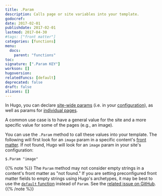 ```yaml
---
title: .Param
description: Calls page or site variables into your template.
godocref:
date: 2017-02-01
publishdate: 2017-02-01
lastmod: 2017-04-30
#tags: ["front matter"]
categories: [functions]
menu:
  docs:
    parent: "functions"
toc:
signature: [".Param KEY"]
workson: []
hugoversion:
relatedfuncs: [default]
deprecated: false
draft: false
aliases: []
---
```


In Hugo, you can declare [site-wide params][sitevars] (i.e. in your [configuration][]), as well as params for [individual pages][pagevars].

A common use case is to have a general value for the site and a more specific value for some of the pages (e.g., an image).

You can use the `.Param` method to call these values into your template. The following will first look for an `image` param in a specific content's [front matter][]. If not found, Hugo will look for an `image` param in your site's configuration:

```
$.Param "image"
```

{{% note %}}
The `Param` method may not consider empty strings in a content's front matter as "not found." If you are setting preconfigured front matter fields to empty strings using Hugo's archetypes, it may be best to use the [`default` function](/functions/default/) instead of `Param`. See the [related issue on GitHub](https://github.com/circleci/ccidemo/issues/3366).
{{% /note %}}


[configuration]: /getting-started/configuration/
[front matter]: /content-management/front-matter/
[pagevars]: /variables/page/
[sitevars]: /variables/site/
